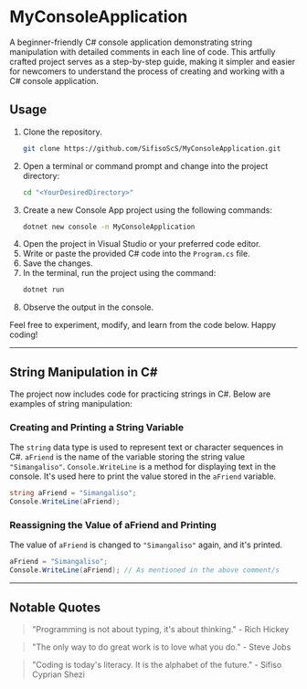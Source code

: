 # MyConsoleApplication

A beginner-friendly C# console application demonstrating string manipulation with detailed comments in each line of code. This artfully crafted project serves as a step-by-step guide, making it simpler and easier for newcomers to understand the process of creating and working with a C# console application.

## Usage

1. Clone the repository.
   ```bash
   git clone https://github.com/SifisoScS/MyConsoleApplication.git
   ```
2. Open a terminal or command prompt and change into the project directory:
   ```bash
   cd "<YourDesiredDirectory>"
   ```
3. Create a new Console App project using the following commands:
   ```bash
   dotnet new console -n MyConsoleApplication
   ```
4. Open the project in Visual Studio or your preferred code editor.
5. Write or paste the provided C# code into the `Program.cs` file.
6. Save the changes.
7. In the terminal, run the project using the command:
   ```bash
   dotnet run
   ```
8. Observe the output in the console.

Feel free to experiment, modify, and learn from the code below. Happy coding!

---

## String Manipulation in C#

The project now includes code for practicing strings in C#. Below are examples of string manipulation:

### Creating and Printing a String Variable

The `string` data type is used to represent text or character sequences in C#. `aFriend` is the name of the variable storing the string value `"Simangaliso"`. `Console.WriteLine` is a method for displaying text in the console. It's used here to print the value stored in the `aFriend` variable.

```csharp
string aFriend = "Simangaliso";
Console.WriteLine(aFriend);
```

### Reassigning the Value of aFriend and Printing

The value of `aFriend` is changed to `"Simangaliso"` again, and it's printed.

```csharp
aFriend = "Simangaliso";
Console.WriteLine(aFriend); // As mentioned in the above comment/s
```

---

## Notable Quotes

> "Programming is not about typing, it's about thinking." - Rich Hickey

> "The only way to do great work is to love what you do." - Steve Jobs

> "Coding is today's literacy. It is the alphabet of the future." - Sifiso Cyprian Shezi
